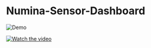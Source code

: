 # Numina-Sensor-Dashboard
![Demo](demo_video.gif)



[![Watch the video](https://img.youtube.com/vi/9uanbtQJpMc/maxresdefault.jpg)](https://youtu.be/9uanbtQJpMc)
